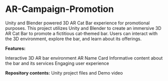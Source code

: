 # AR-Campaign-Promotion
Unity and Blender powered 3D AR Cat Bar experience for promotional purposes.  This project utilizes Unity and Blender to create an immersive 3D AR Cat Bar to promote a fictitious cat-themed bar. Users can interact with the 3D environment, explore the bar, and learn about its offerings.

**Features:**

Interactive 3D AR bar environment
AR Name Card
Informative content about the bar and its services
Engaging user experience

**Repository contents:**
Unity project files and Demo video 
